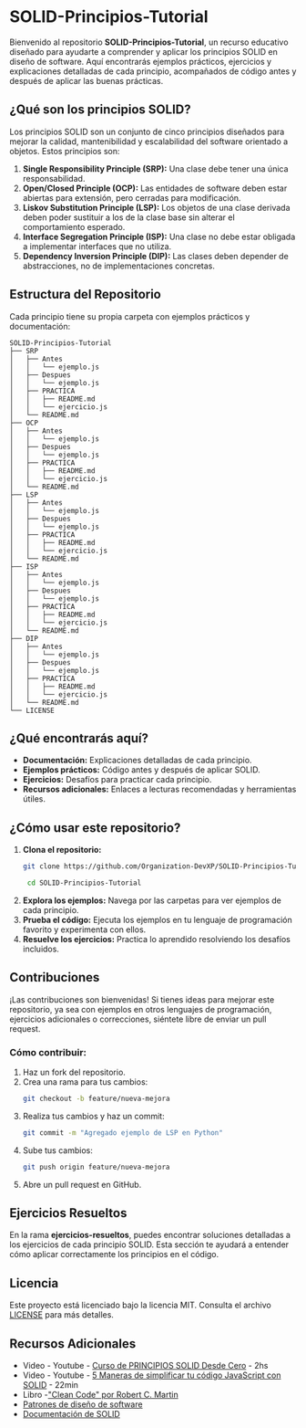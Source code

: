 # SOLID-Principios-Tutorial

Bienvenido al repositorio **SOLID-Principios-Tutorial**, un recurso educativo diseñado para ayudarte a comprender y aplicar los principios SOLID en diseño de software. Aquí encontrarás ejemplos prácticos, ejercicios y explicaciones detalladas de cada principio, acompañados de código antes y después de aplicar las buenas prácticas.

## ¿Qué son los principios SOLID?

Los principios SOLID son un conjunto de cinco principios diseñados para mejorar la calidad, mantenibilidad y escalabilidad del software orientado a objetos. Estos principios son:

1. **Single Responsibility Principle (SRP):** Una clase debe tener una única responsabilidad.
2. **Open/Closed Principle (OCP):** Las entidades de software deben estar abiertas para extensión, pero cerradas para modificación.
3. **Liskov Substitution Principle (LSP):** Los objetos de una clase derivada deben poder sustituir a los de la clase base sin alterar el comportamiento esperado.
4. **Interface Segregation Principle (ISP):** Una clase no debe estar obligada a implementar interfaces que no utiliza.
5. **Dependency Inversion Principle (DIP):** Las clases deben depender de abstracciones, no de implementaciones concretas.

## Estructura del Repositorio

Cada principio tiene su propia carpeta con ejemplos prácticos y documentación:

```
SOLID-Principios-Tutorial
├── SRP
│   ├── Antes
│   │   └── ejemplo.js
│   ├── Despues
│   │   └── ejemplo.js
│   ├── PRACTICA
│   │   ├── README.md
│   │   └── ejercicio.js
│   └── README.md
├── OCP
│   ├── Antes
│   │   └── ejemplo.js
│   ├── Despues
│   │   └── ejemplo.js
│   ├── PRACTICA
│   │   ├── README.md
│   │   └── ejercicio.js
│   └── README.md
├── LSP
│   ├── Antes
│   │   └── ejemplo.js
│   ├── Despues
│   │   └── ejemplo.js
│   ├── PRACTICA
│   │   ├── README.md
│   │   └── ejercicio.js
│   └── README.md
├── ISP
│   ├── Antes
│   │   └── ejemplo.js
│   ├── Despues
│   │   └── ejemplo.js
│   ├── PRACTICA
│   │   ├── README.md
│   │   └── ejercicio.js
│   └── README.md
├── DIP
│   ├── Antes
│   │   └── ejemplo.js
│   ├── Despues
│   │   └── ejemplo.js
│   ├── PRACTICA
│   │   ├── README.md
│   │   └── ejercicio.js
│   └── README.md
└── LICENSE
```

## ¿Qué encontrarás aquí?

- **Documentación:** Explicaciones detalladas de cada principio.
- **Ejemplos prácticos:** Código antes y después de aplicar SOLID.
- **Ejercicios:** Desafíos para practicar cada principio.
- **Recursos adicionales:** Enlaces a lecturas recomendadas y herramientas útiles.

## ¿Cómo usar este repositorio?

1. **Clona el repositorio:**
   ```bash
   git clone https://github.com/Organization-DevXP/SOLID-Principios-Tutorial.git
   ```
   ```bash
    cd SOLID-Principios-Tutorial
   ```
2. **Explora los ejemplos:**
   Navega por las carpetas para ver ejemplos de cada principio.
3. **Prueba el código:**
   Ejecuta los ejemplos en tu lenguaje de programación favorito y experimenta con ellos.
4. **Resuelve los ejercicios:**
   Practica lo aprendido resolviendo los desafíos incluidos.

## Contribuciones

¡Las contribuciones son bienvenidas! Si tienes ideas para mejorar este repositorio, ya sea con ejemplos en otros lenguajes de programación, ejercicios adicionales o correcciones, siéntete libre de enviar un pull request.

### Cómo contribuir:

1. Haz un fork del repositorio.
2. Crea una rama para tus cambios:
   ```bash
   git checkout -b feature/nueva-mejora
   ```
3. Realiza tus cambios y haz un commit:
   ```bash
   git commit -m "Agregado ejemplo de LSP en Python"
   ```
4. Sube tus cambios:
   ```bash
   git push origin feature/nueva-mejora
   ```
5. Abre un pull request en GitHub.

## Ejercicios Resueltos

En la rama **ejercicios-resueltos**, puedes encontrar
soluciones detalladas a los ejercicios de cada principio
SOLID. Esta sección te ayudará a entender cómo aplicar
correctamente los principios en el código.

## Licencia

Este proyecto está licenciado bajo la licencia MIT. Consulta el archivo [LICENSE](LICENSE) para más detalles.

## Recursos Adicionales

- Video - Youtube - [Curso de PRINCIPIOS SOLID Desde Cero](https://www.youtube.com/watch?v=ASBC5drF-QU&ab_channel=MoureDevbyBraisMoure) - 2hs
- Video - Youtube - [5 Maneras de simplificar tu código JavaScript con SOLID](https://www.youtube.com/watch?v=6PdAOfsPh48&ab_channel=CarlosAzaustre-AprendeJavaScript) - 22min
- Libro -["Clean Code" por Robert C. Martin](https://www.amazon.com/Clean-Code-Handbook-Software-Craftsmanship/dp/0132350882)
- [Patrones de diseño de software](https://refactoring.guru/design-patterns)
- [Documentación de SOLID](https://en.wikipedia.org/wiki/SOLID)
